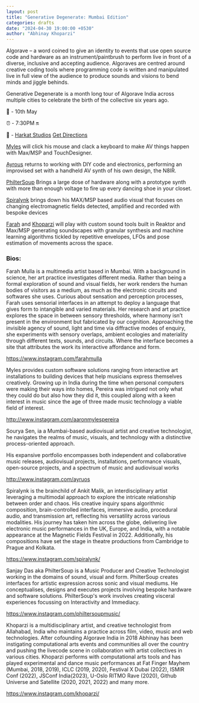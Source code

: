 ```yaml
---
layout: post
title: "Generative Degenerate: Mumbai Edition"
categories: drafts
date: "2024-04-30 19:00:00 +0530"
author: "Abhinay Khoparzi"
---
```

Algorave – a word coined to give an identity to events that use open source code and hardware as an instrument/paintbrush to perform live in front of a diverse, inclusive and accepting audience. Algoraves are centred around creative coding tools where programming code is written and manipulated live in full view of the audience to produce sounds and visions to bend minds and jiggle behinds.

Generative Degenerate is a month long tour of Algorave India across multiple cities to celebrate the birth of the collective six years ago.

📅 - 10th May

⏰ - 7:30PM 🔛

📍 - [Harkat Studios](https://harkat.in/) [Get Directions](https://www.google.com/maps/place/Harkat+Studios/@19.13374,72.812419,15z/data=!4m6!3m5!1s0x3be7b617635d43db:0xa9524d81ee724251!8m2!3d19.1337399!4d72.8124185!16s%2Fg%2F11bbrhv1fd?hl=en-IN&entry=ttu)

[Myles](http://www.aaronmylespereira.com) will click his mouse and clack a keyboard to make AV things happen with Max/MSP and TouchDesigner.

[Ayrous](http://www.instagram.com/ayruos) returns to working with DIY code and electronics, performing an improvised set with a handheld AV synth of his own design, the N8IR.

[PhilterSoup](https://www.philtersoup.com/) Brings a large dose of hardware along with a prototype synth with more than enough voltage to fire up every dancing shoe in your closet.

[Spiralynk](https://spiralynk.net/) brings down his MAX/MSP based audio visual that focuses on changing electromagnetic fields detected, amplified and recorded with bespoke devices

[Farah](https://www.instagram.com/farahmulla/) and [Khoparzi](http://khoparzi.com/) will play with custom sound tools built in Reaktor and Max/MSP generating soundscapes with granular synthesis and machine learning algorithms tickled by repetitive envelopes, LFOs and pose estimation of movements across the space.

### Bios:

Farah Mulla is a multimedia artist based in Mumbai. With a background in science, her art practice investigates different media. Rather than being a formal exploration of sound and visual fields, her work renders the human bodies of visitors as a medium, as much as the electronic circuits and softwares she uses. Curious about sensation and perception processes, Farah uses sensorial interfaces in an attempt to deploy a language that gives form to intangible and varied materials. Her research and art practice explores the space in between sensory thresholds, where harmony isn’t present in the environment but fabricated by our cognition. Approaching the invisible agency of sound, light and time via diffractive modes of enquiry, she experiments with sensory overlaps, ambient ecologies and materiality through different texts, sounds, and circuits. Where the interface becomes a site that attributes the work its interactive affordance and form.

https://www.instagram.com/farahmulla

Myles provides custom software solutions ranging from interactive art installations to building devices that help musicians express themselves creatively. Growing up in India during the time when personal computers were making their ways into homes, Pereira was intrigued not only what they could do but also how they did it, this coupled along with a keen interest in music since the age of three made music technology a viable field of interest.

http://www.instagram.com/aaronmylespereira

Sourya Sen, ia a Mumbai-based audiovisual artist and creative technologist, he navigates the realms of music, visuals, and technology with a distinctive process-oriented approach.

His expansive portfolio encompasses both independent and collaborative music releases, audiovisual projects, installations, performance visuals, open-source projects, and a spectrum of music and audiovisual works

http://www.instagram.com/ayruos

Spiralynk is the brainchild of Ankit Malik, an interdisciplinary artist leveraging a multimodal approach to explore the intricate relationship between order and chaos. His creative inquiry spans algorithmic composition, brain-controlled interfaces, immersive audio, procedural audio, and transmission art, reflecting his versatility across various modalities. His journey has taken him across the globe, delivering live electronic music performances in the UK, Europe, and India, with a notable appearance at the Magnetic Fields Festival in 2022. Additionally, his compositions have set the stage in theatre productions from Cambridge to Prague and Kolkata.

https://www.instagram.com/spiralynk/

Sanjay Das aka PhilterSoup is a Music Producer and Creative Technologist working in the domains of sound, visual and form. PhilterSoup creates interfaces for artistic expression across sonic and visual mediums. He conceptualises, designs and executes projects involving bespoke hardware and software solutions. PhilterSoup's work involves creating visceral experiences focussing on Interactivity and Immediacy.

https://www.instagram.com/philtersoupmusic/

Khoparzi is a multidisciplinary artist, and creative technologist from Allahabad, India who maintains a practice across film, video, music and web technologies. After cofounding Algorave India in 2018 Abhinay has been instigating computational arts events and communities all over the country and pushing the livecode scene in collaboration with artist collectives in various cities. Khoparzi performs with computational arts tools and has played experimental and dance music performances at Fat Finger Mayhem (Mumbai, 2018, 2019), ICLC (2019, 2020), Festival X Dubai (2022), ISMIR Conf (2022), JSConf India(2023), U-Oslo RITMO Rave (2020), Github Universe and Satellite (2020, 2021, 2022) and many more.

https://www.instagram.com/khoparzi/